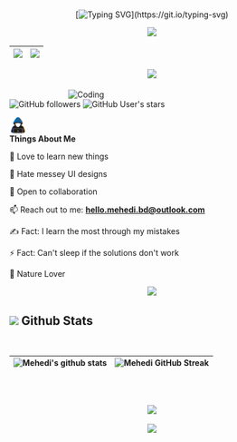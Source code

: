 <br />

<span align="center">
 
[![Typing SVG](https://readme-typing-svg.herokuapp.com?font=Architects+Daughter&color=7AF79A&size=30&lines=Hi,+It's+Mehedi+(BitMavrick)+;I'm+a+Software+Engineer...;Also+a+Web+Developer.;And+Android+Developer;Nice+to+meet+you!!!)](https://git.io/typing-svg)

<span align="left">

 <p  align="center">
<img src="https://user-images.githubusercontent.com/73097560/115834477-dbab4500-a447-11eb-908a-139a6edaec5c.gif">             
<br>


<span align="center">

| ![](https://github-profile-summary-cards.vercel.app/api/cards/stats?username=BitMavrick&theme=dracula) | ![](https://github-profile-summary-cards.vercel.app/api/cards/profile-details?username=BitMavrick&theme=dracula) |
| --- | --- |



 <p  align="center">
<img src="https://user-images.githubusercontent.com/73097560/115834477-dbab4500-a447-11eb-908a-139a6edaec5c.gif">             
<br>

<br />


<span align="left">

<img align="right" alt="Coding" width="400" src="https://octodex.github.com/images/daftpunktocat-guy.gif">


 
![GitHub followers](https://img.shields.io/github/followers/BitMavrick?style=social) ![GitHub User's stars](https://img.shields.io/github/stars/BitMavrick?style=social)<img src="https://komarev.com/ghpvc/?username=BitMavrick" alt="" />


  
<picture><img src="https://github.com/0xAbdulKhalid/0xAbdulKhalid/raw/main/assets/mdImages/about_me.gif" width = 30px align="center"></picture> <br> **Things About Me**


 🔭 Love to learn new things

 🌱 Hate messey UI designs 

 💬 Open to collaboration

 📫 Reach out to me: **hello.mehedi.bd@outlook.com**

 ✍ Fact: I learn the most through my mistakes

 ⚡ Fact: Can't sleep if the solutions don't work

 🌱 Nature Lover

 <p  align="center">
<img src="https://user-images.githubusercontent.com/73097560/115834477-dbab4500-a447-11eb-908a-139a6edaec5c.gif">             
<br>



## <img src="https://media.giphy.com/media/iY8CRBdQXODJSCERIr/giphy.gif" width="35"><b> Github Stats </b>

<br>

<span align="center">


| ![Mehedi's github stats](https://github-readme-stats.vercel.app/api?username=BitMavrick&show_icons=true&theme=dracula) | ![Mehedi GitHub Streak](https://github-readme-streak-stats.herokuapp.com/?user=BitMavrick&theme=dracula) |
| --- | --- |


<br>
<br>


<p align="center"">
<img src="https://media.giphy.com/media/jpVnC65DmYeyRL4LHS/giphy.gif" width="20%">
</p>

<p  align="center">
<img src="https://user-images.githubusercontent.com/73097560/115834477-dbab4500-a447-11eb-908a-139a6edaec5c.gif">             
<br>
</p>
